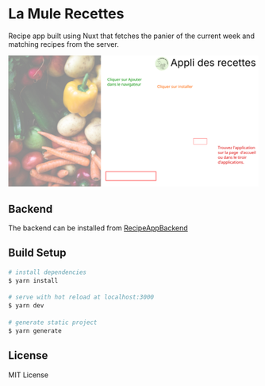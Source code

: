 # La Mule Recettes

Recipe app built using Nuxt that fetches the panier of the current week and matching recipes from the server. 


![Usage instructions](./static/installation_instructions_ad.svg)

## Backend

The backend can be installed from [RecipeAppBackend](https://github.com/duerrsimon/RecipeAppBackend)

## Build Setup

```bash
# install dependencies
$ yarn install

# serve with hot reload at localhost:3000
$ yarn dev

# generate static project
$ yarn generate
```
## License 

MIT License